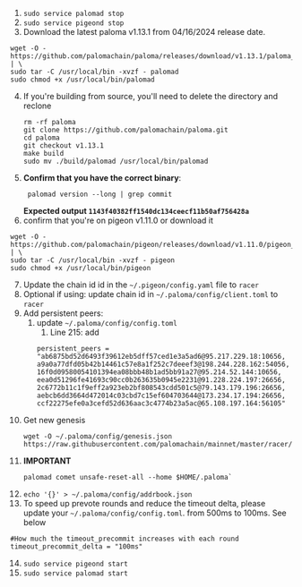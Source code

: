 1. `sudo service palomad stop`
2. `sudo service pigeond stop`
3. Download the latest paloma v1.13.1 from 04/16/2024 release date.
  ```shell
  wget -O - https://github.com/palomachain/paloma/releases/download/v1.13.1/paloma_Linux_x86_64.tar.gz  | \
  sudo tar -C /usr/local/bin -xvzf - palomad 
  sudo chmod +x /usr/local/bin/palomad
  ```
4. If you're building from source, you'll need to delete the directory and reclone
   ```shell
   rm -rf paloma
   git clone https://github.com/palomachain/paloma.git
   cd paloma
   git checkout v1.13.1
   make build
   sudo mv ./build/palomad /usr/local/bin/palomad
   ```
5. **Confirm that you have the correct binary**: 
   ```shell
    palomad version --long | grep commit
   ```
   **Expected output `1143f40382ff1540dc134ceecf11b50af756428a`**
6. confirm that you're on pigeon v1.11.0 or download it
  ```shell
  wget -O - https://github.com/palomachain/pigeon/releases/download/v1.11.0/pigeon_Linux_x86_64.tar.gz  | \
  sudo tar -C /usr/local/bin -xvzf - pigeon
  sudo chmod +x /usr/local/bin/pigeon
  ```
7. Update the chain id id in the `~/.pigeon/config.yaml` file to `racer` 
8. Optional if using: update chain id in `~/.paloma/config/client.toml` to `racer`
9. Add persistent peers: 
    1. update `~/.paloma/config/config.toml`
        1. Line 215: add  
        ```
        persistent_peers = "ab6875bd52d6493f39612eb5dff57ced1e3a5ad6@95.217.229.18:10656, a9a0a77dfd05b42b14461c57e8a1f252c7deeef3@198.244.228.162:54056, 16f0d09580054101394ea08bbb48b1ad5bb91a27@95.214.52.144:10656, eea0d51296fe41693c90cc0b263635b0945e2231@91.228.224.197:26656, 2c6772b11c1f9eff2a923eb2bf808543cdd501c5@79.143.179.196:26656, aebcb6dd3664d472014c03cbd7c15ef604703644@173.234.17.194:26656, ccf22275efe0a3cefd52d636aac3c4774b23a5ac@65.108.197.164:56105"
        ```
10. Get new genesis
     ```shell
     wget -O ~/.paloma/config/genesis.json https://raw.githubusercontent.com/palomachain/mainnet/master/racer/genesis.json
    ```
11. **IMPORTANT** 
     ```shell
     palomad comet unsafe-reset-all --home $HOME/.paloma`
    ```
12. `echo '{}' > ~/.paloma/config/addrbook.json`
13. To speed up prevote rounds and reduce the timeout delta, please update your `~/.paloma/config/config.toml`. from 500ms to 100ms. See below
   ```shell
   #How much the timeout_precommit increases with each round
   timeout_precommit_delta = "100ms"
   ```
14.   `sudo service pigeond start`
15.   `sudo service palomad start`
